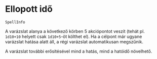 # Ellopott idő

`SpellInfo`

A varázslat alanya a következő körben 5 akciópontot veszít (tehát pl. `1d10+10` helyett csak `1d10+5`-öt költhet el). Ha a célpont már ugyane varázslat hatása alatt áll, a régi varázslat automatikusan megszűnik.

A varázslat további erősítésével mind a hatás, mind a hatóidő növelhető.

